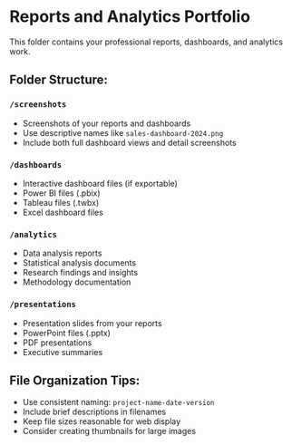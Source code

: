 # Reports and Analytics Portfolio

This folder contains your professional reports, dashboards, and analytics work.

## Folder Structure:

### `/screenshots`
- Screenshots of your reports and dashboards
- Use descriptive names like `sales-dashboard-2024.png`
- Include both full dashboard views and detail screenshots

### `/dashboards`
- Interactive dashboard files (if exportable)
- Power BI files (.pbix)
- Tableau files (.twbx)
- Excel dashboard files

### `/analytics`
- Data analysis reports
- Statistical analysis documents
- Research findings and insights
- Methodology documentation

### `/presentations`
- Presentation slides from your reports
- PowerPoint files (.pptx)
- PDF presentations
- Executive summaries

## File Organization Tips:
- Use consistent naming: `project-name-date-version`
- Include brief descriptions in filenames
- Keep file sizes reasonable for web display
- Consider creating thumbnails for large images
